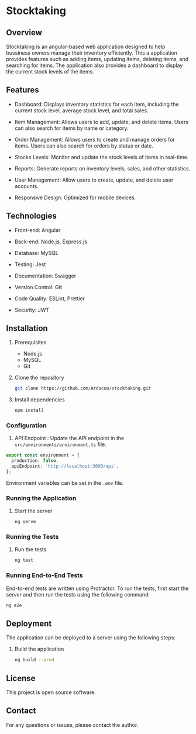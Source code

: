 # Stocktaking

## Overview

Stocktaking is an angular-based web application designed to help bussiness owners manage their inventory efficiently. This a application provides features such as adding items, updating items, deleting items, and searching for items. The application also provides a dashboard to display the current stock levels of the items.

## Features

- Dashboard: Displays inventory statistics for each item, including the current stock level, average stock level, and total sales.

- Item Management: Allows users to add, update, and delete items. Users can also search for items by name or category.

- Order Management: Allows users to create and manage orders for items. Users can also search for orders by status or date.

- Stocks Levels: Monitor and update the stock levels of items in real-time.

- Reports: Generate reports on inventory levels, sales, and other statistics.

- User Management: Allow users to create, update, and delete user accounts.

- Responsive Design: Optimized for mobile devices.

## Technologies

- Front-end: Angular

- Back-end: Node.js, Express.js

- Database: MySQL

- Testing: Jest

- Documentation: Swagger

- Version Control: Git

- Code Quality: ESLint, Prettier

- Security: JWT

## Installation

1. Prerequisites
   - Node.js
   - MySQL
   - Git

2. Clone the repository
   ```bash
   git clone https://github.com/Ardacun/stocktaking.git
   ```

3. Install dependencies
   ```bash
   npm install
   ```

### Configuration

1. API Endpoint : Update the API endpoint in the `src/environments/environment.ts` file.
   
```typescript
export const environment = {
  production: false,
  apiEndpoint: 'http://localhost:3000/api',
};
```
Environment variables can be set in the `.env` file.

### Running the Application

1. Start the server
   ```bash
   ng serve
   ```

### Running the Tests

1. Run the tests
   ```bash
   ng test
   ```

### Running End-to-End Tests

End-to-end tests are written using Protractor. To run the tests, first start the server and then run the tests using the following command:
```bash
ng e2e
```

## Deployment

The application can be deployed to a server using the following steps:

1. Build the application
   ```bash
   ng build --prod
   ```

## License

This project is open source software.

## Contact

For any questions or issues, please contact the author.